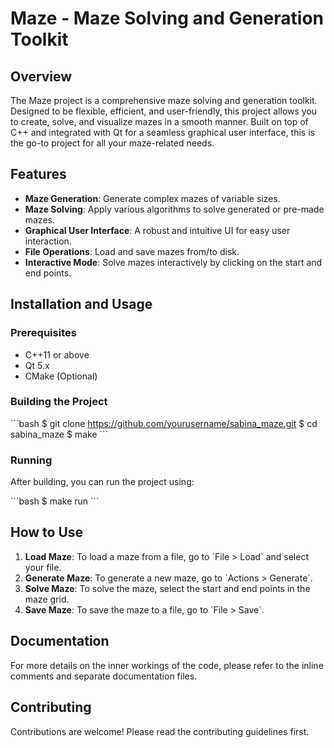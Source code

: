 # Maze - Maze Solving and Generation Toolkit

## Overview

The Maze project is a comprehensive maze solving and generation toolkit. Designed to be flexible, efficient, and user-friendly, this project allows you to create, solve, and visualize mazes in a smooth manner. Built on top of C++ and integrated with Qt for a seamless graphical user interface, this is the go-to project for all your maze-related needs.

## Features

- **Maze Generation**: Generate complex mazes of variable sizes.
- **Maze Solving**: Apply various algorithms to solve generated or pre-made mazes.
- **Graphical User Interface**: A robust and intuitive UI for easy user interaction.
- **File Operations**: Load and save mazes from/to disk.
- **Interactive Mode**: Solve mazes interactively by clicking on the start and end points.

## Installation and Usage

### Prerequisites

- C++11 or above
- Qt 5.x
- CMake (Optional)

### Building the Project

\`\`\`bash
$ git clone https://github.com/yourusername/sabina_maze.git
$ cd sabina_maze
$ make
\`\`\`

### Running

After building, you can run the project using:

\`\`\`bash
$ make run
\`\`\`

## How to Use

1. **Load Maze**: To load a maze from a file, go to \`File > Load\` and select your file.
2. **Generate Maze**: To generate a new maze, go to \`Actions > Generate\`.
3. **Solve Maze**: To solve the maze, select the start and end points in the maze grid.
4. **Save Maze**: To save the maze to a file, go to \`File > Save\`.

## Documentation

For more details on the inner workings of the code, please refer to the inline comments and separate documentation files.

## Contributing

Contributions are welcome! Please read the contributing guidelines first.

